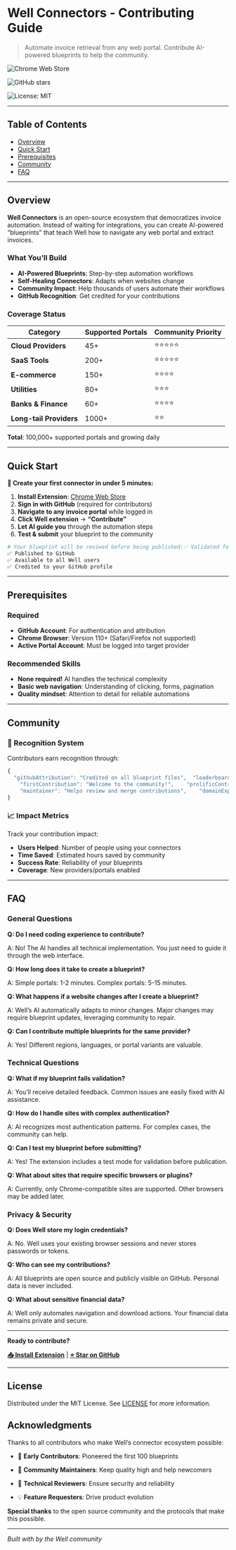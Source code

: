 # Well Connectors - Contributing Guide

> Automate invoice retrieval from any web portal. Contribute AI-powered blueprints to help the community.
> 

![Chrome Web Store](https://img.shields.io/chrome-web-store/v/opeojlhedogedjbonianohhoijlgknna.svg)

![GitHub stars](https://img.shields.io/github/stars/WellApp-ai/Well.svg)

![License: MIT](https://img.shields.io/badge/License-MIT-blue.svg)

---

## Table of Contents

- [Overview](about:blank#overview)
- [Quick Start](about:blank#quick-start)
- [Prerequisites](about:blank#prerequisites)
- [Community](about:blank#community)
- [FAQ](about:blank#faq)

---

## Overview

**Well Connectors** is an open-source ecosystem that democratizes invoice automation. Instead of waiting for integrations, you can create AI-powered “blueprints” that teach Well how to navigate any web portal and extract invoices.

### What You’ll Build

- **AI-Powered Blueprints**: Step-by-step automation workflows
- **Self-Healing Connectors**: Adapts when websites change
- **Community Impact**: Help thousands of users automate their workflows
- **GitHub Recognition**: Get credited for your contributions

### Coverage Status

| Category | Supported Portals | Community Priority |
| --- | --- | --- |
| **Cloud Providers** | 45+ | ⭐⭐⭐⭐⭐ |
| **SaaS Tools** | 200+ | ⭐⭐⭐⭐⭐ |
| **E-commerce** | 150+ | ⭐⭐⭐⭐ |
| **Utilities** | 80+ | ⭐⭐⭐ |
| **Banks & Finance** | 60+ | ⭐⭐⭐⭐ |
| **Long-tail Providers** | 1000+ | ⭐⭐ |

**Total**: 100,000+ supported portals and growing daily

---

## Quick Start

**🚀 Create your first connector in under 5 minutes:**

1. **Install Extension**: [Chrome Web Store](https://chromewebstore.google.com/detail/well/opeojlhedogedjbonianohhoijlgknna)
2. **Sign in with GitHub** (required for contributors)
3. **Navigate to any invoice portal** while logged in
4. **Click Well extension** → **“Contribute”**
5. **Let AI guide you** through the automation steps
6. **Test & submit** your blueprint to the community

```bash
# Your blueprint will be reviwed before being published:✅ Validated for security
✅ Published to GitHub
✅ Available to all Well users
✅ Credited to your GitHub profile
```

---

## Prerequisites

### Required

- **GitHub Account**: For authentication and attribution
- **Chrome Browser**: Version 110+ (Safari/Firefox not supported)
- **Active Portal Account**: Must be logged into target provider

### Recommended Skills

- **None required!** AI handles the technical complexity
- **Basic web navigation**: Understanding of clicking, forms, pagination
- **Quality mindset**: Attention to detail for reliable automations

---

## Community

### 🌟 Recognition System

Contributors earn recognition through:

```jsx
{
  "githubAttribution": "Credited on all blueprint files",  "leaderboard": "Community contributor rankings",  "badges": {
    "firstContribution": "Welcome to the community!",    "prolificContributor": "10+ successful blueprints",    "qualityChampion": "95%+ success rate maintained",    "communityHelper": "Helps review other contributions"  },  "specialRoles": {
    "maintainer": "Helps review and merge contributions",    "domainExpert": "Specialist in specific provider types",    "mentor": "Guides new contributors"  }
}
```

### 📈 Impact Metrics

Track your contribution impact:

- **Users Helped**: Number of people using your connectors
- **Time Saved**: Estimated hours saved by community
- **Success Rate**: Reliability of your blueprints
- **Coverage**: New providers/portals enabled

---

## FAQ

### General Questions

**Q: Do I need coding experience to contribute?**

A: No! The AI handles all technical implementation. You just need to guide it through the web interface.

**Q: How long does it take to create a blueprint?**

A: Simple portals: 1-2 minutes. Complex portals: 5-15 minutes.

**Q: What happens if a website changes after I create a blueprint?**

A: Well’s AI automatically adapts to minor changes. Major changes may require blueprint updates, leveraging community to repair.

**Q: Can I contribute multiple blueprints for the same provider?**

A: Yes! Different regions, languages, or portal variants are valuable.

### Technical Questions

**Q: What if my blueprint fails validation?**

A: You’ll receive detailed feedback. Common issues are easily fixed with AI assistance.

**Q: How do I handle sites with complex authentication?**

A: AI recognizes most authentication patterns. For complex cases, the community can help.

**Q: Can I test my blueprint before submitting?**

A: Yes! The extension includes a test mode for validation before publication.

**Q: What about sites that require specific browsers or plugins?**

A: Currently, only Chrome-compatible sites are supported. Other browsers may be added later.

### Privacy & Security

**Q: Does Well store my login credentials?**

A: No. Well uses your existing browser sessions and never stores passwords or tokens.

**Q: Who can see my contributions?**

A: All blueprints are open source and publicly visible on GitHub. Personal data is never included.

**Q: What about sensitive financial data?**

A: Well only automates navigation and download actions. Your financial data remains private and secure.

---

**Ready to contribute?**

[**📥 Install Extension**](https://chromewebstore.google.com/detail/well/opeojlhedogedjbonianohhoijlgknna) | [**⭐ Star on GitHub**](https://github.com/WellApp-ai/Well)

---

## License

Distributed under the MIT License. See [LICENSE](LICENSE) for more information.

## Acknowledgments

Thanks to all contributors who make Well’s connector ecosystem possible:
- 🙏 **Early Contributors**: Pioneered the first 100 blueprints
- 🤝 **Community Maintainers**: Keep quality high and help newcomers

- 🔧 **Technical Reviewers**: Ensure security and reliability
- 💡 **Feature Requesters**: Drive product evolution

**Special thanks** to the open source community and the protocols that make this possible.

---

*Built with  by the Well community*

